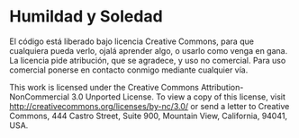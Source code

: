 Humildad y Soledad
==================

El código está liberado bajo licencia Creative Commons, para que cualquiera pueda verlo, ojalá aprender algo, o usarlo
como venga en gana. La licencia pide atribución, que se agradece, y uso no comercial. Para uso comercial ponerse en contacto
conmigo mediante cualquier vía.

This work is licensed under the Creative Commons Attribution-NonCommercial 3.0 Unported License. To view a copy of this license, visit http://creativecommons.org/licenses/by-nc/3.0/ or send a letter to Creative Commons, 444 Castro Street, Suite 900, Mountain View, California, 94041, USA.
